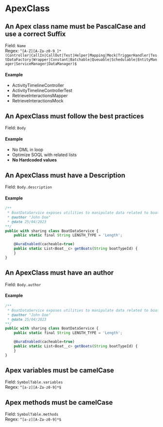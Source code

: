 # ApexClass
## An Apex class name must be PascalCase and use a correct Suffix
Field: `Name`   
Regex: `^[A-Z][A-Za-z0-9_]*(Controller|CallIn|CallOut|Test|Helper|Mapping|Mock|TriggerHandler|TestDataFactory|Wrapper|Constant|Batchable|Queuable|Schedulable|EntityManager|ServiceManager|DataManager)$`    
#### Example

* ActivityTimelineController
* ActivityTimelineControllerTest
* RetrieveInteractionsMapper
* RetrieveInteractionsMock
  


## An ApexClass must follow the best practices
Field: `Body`   
#### Example
* No DML in loop
* Optimize SOQL with related lists
* **No Hardcoded values**  
  


## An ApexClass must have a Description
Field: `Body.description`   
#### Example

```js
/** 
 * BoatDataService exposes utilities to manipulate data related to boat
 * @author "John Doe"
 * @date 25/04/2023
**/
public with sharing class BoatDataService {
    public static final String LENGTH_TYPE = 'Length'; 

    @AuraEnabled(cacheable=true)
    public static List<Boat__c> getBoats(String boatTypeId) {
    }
}
```
  


## An ApexClass must have an author
Field: `Body.author`   
#### Example

```js
/** 
 * BoatDataService exposes utilities to manipulate data related to boat
 * @author "John Doe"
 * @date 25/04/2023
**/
public with sharing class BoatDataService {
    public static final String LENGTH_TYPE = 'Length'; 

    @AuraEnabled(cacheable=true)
    public static List<Boat__c> getBoats(String boatTypeId) {
    }
}
```
  


## Apex variables must be camelCase
Field: `SymbolTable.variables`   
Regex: `^[a-z][A-Za-z0-9]*$`    



## Apex methods must be camelCase
Field: `SymbolTable.methods`   
Regex: `^[a-z][A-Za-z0-9]*$`    


